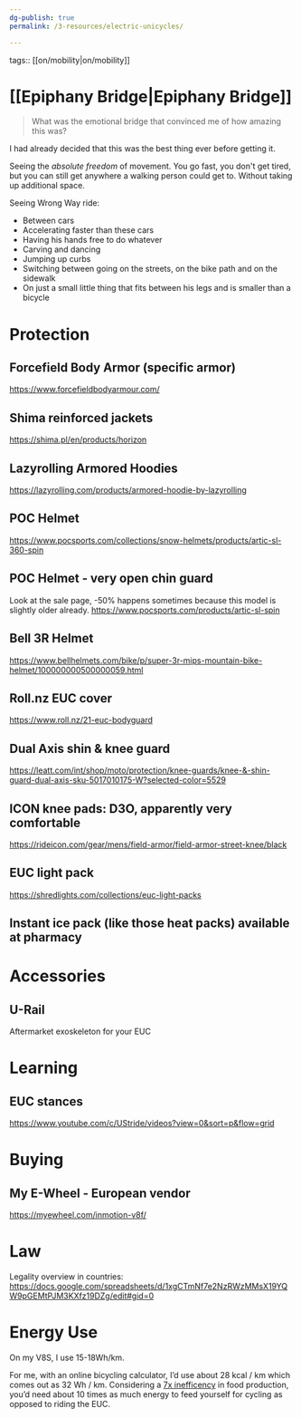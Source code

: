 ```yaml
---
dg-publish: true
permalink: /3-resources/electric-unicycles/

---
```


tags:: [[on/mobility\|on/mobility]] 

# [[Epiphany Bridge\|Epiphany Bridge]]
> What was the emotional bridge that convinced me of how amazing this was?

I had already decided that this was the best thing ever before getting it.

Seeing the *absolute freedom* of movement. You go fast, you don't get tired, but you can still get anywhere a walking person could get to. Without taking up additional space.

Seeing Wrong Way ride:
- Between cars
- Accelerating faster than these cars
- Having his hands free to do whatever
- Carving and dancing
- Jumping up curbs
- Switching between going on the streets, on the bike path and on the sidewalk
- On just a small little thing that fits between his legs and is smaller than a bicycle

# Protection
## Forcefield Body Armor (specific armor)
<https://www.forcefieldbodyarmour.com/>

## Shima reinforced jackets
<https://shima.pl/en/products/horizon>

## Lazyrolling Armored Hoodies
<https://lazyrolling.com/products/armored-hoodie-by-lazyrolling>

## POC Helmet
<https://www.pocsports.com/collections/snow-helmets/products/artic-sl-360-spin>

## POC Helmet - very open chin guard
Look at the sale page, -50% happens sometimes because this model is slightly older already.
<https://www.pocsports.com/products/artic-sl-spin>

## Bell 3R Helmet
<https://www.bellhelmets.com/bike/p/super-3r-mips-mountain-bike-helmet/100000000500000059.html>

## Roll.nz EUC cover
<https://www.roll.nz/21-euc-bodyguard>

## Dual Axis shin & knee guard
<https://leatt.com/int/shop/moto/protection/knee-guards/knee-&-shin-guard-dual-axis-sku-5017010175-W?selected-color=5529>

## ICON knee pads: D3O, apparently very comfortable
<https://rideicon.com/gear/mens/field-armor/field-armor-street-knee/black>

## EUC light pack
<https://shredlights.com/collections/euc-light-packs>

## Instant ice pack (like those heat packs) available at pharmacy

# Accessories
## U-Rail
Aftermarket exoskeleton for your EUC

# Learning
## EUC stances
<https://www.youtube.com/c/UStride/videos?view=0&sort=p&flow=grid>

# Buying
## My E-Wheel - European vendor
<https://myewheel.com/inmotion-v8f/>

# Law
Legality overview in countries: <https://docs.google.com/spreadsheets/d/1xgCTmNf7e2NzRWzMMsX19YQW9pGEMtPJM3KXfz19DZg/edit#gid=0>

# Energy Use
On my V8S, I use 15-18Wh/km.

For me, with an online bicycling calculator, I’d use about 28 kcal / km which comes out as 32 Wh / km. Considering a [7x inefficency](https://sustainability.emory.edu/wp-content/uploads/2018/02/InfoSheet-Energy26FoodProduction.pdf) in food production, you’d need about 10 times as much energy to feed yourself for cycling as opposed to riding the EUC.

